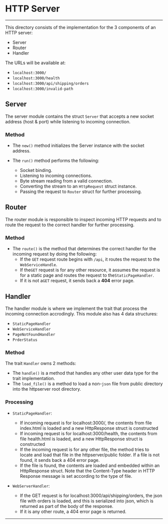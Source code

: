 # HTTP Server

---

This directory consists of the implementation for the 3 components of an HTTP server:

* Server
* Router
* Handler

The URLs will be available at:

* `localhost:3000/`
* `localhost:3000/health`
* `localhost:3000/api/shipping/orders`
* `localhost:3000/invalid-path`

## Server

The server module contains the struct `Server` that accepts a new socket address (host & port) while listening to incoming connection.

### Method

* The `new()` method initializes the Server instance with the socket address.

* The `run()` method performs the following:
  * Socket binding.
  * Listening to incoming connections.
  * Byte stream reading from a valid connection.
  * Converting the stream to an `HttpRequest` struct instance.
  * Passing the request to `Router` struct for further processing.

## Router

The router module is responsible to inspect incoming HTTP requests and to route the request to the correct handler for further processing.

### Method

* The `route()` is the method that determines the correct handler for the incoming request by doing the following:
  * If the `GET` request route begins with `/api`, it routes the request to the `WebServiceHandle`.
  * If the`GET` request is for any other resource, it assumes the request is for a static page and routes the request to the`StaticPageHandler`.
  * If it is not a`GET` request, it sends back a **404** error page.

## Handler

The handler module is where we implement the trait that process the incoming connection accrodingly. This module also has 4 data structures:

* `StaticPageHandler`
* `WebServiceHandler`
* `PageNotFoundHandler`
* `PrderStatus`

### Method

The trait `Handler` owns 2 methods:

* The `handle()` is a method that handles any other user data type for the trait implementation.
* The `load_file()` is a method to load a non-`json` file from public directory into the httpserver root directory.

### Processing

* `StaticPageHandler`:
  * If incoming request is for localhost:3000/, the contents from file index.html is loaded and a new HttpResponse struct is constructed
  * If incoming request is for localhost:3000/health, the contents from file health.html is loaded, and a new HttpResponse struct is constructed
  * If the incoming request is for any other file, the method tries to locate and load that file in the httpserver/public folder. If a file is not found, it sends back a 404 error page.
  * If the file is found, the contents are loaded and embedded within an HttpResponse struct. Note that the Content-Type header in HTTP Response message is set according to the type of file.

* `WebServerHandler`:
  * If the GET request is for localhost:3000/api/shipping/orders, the json file with orders is loaded, and this is serialized into json, which is returned as part of the body of the response.
  * If it is any other route, a 404 error page is returned.

---
